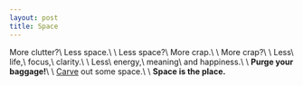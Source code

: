 ```yaml
---
layout: post
title: Space
---
```

More clutter?\\
Less space.\\
\\
Less space?\\
More crap.\\
\\
More crap?\\
\\
Less\\
life,\\
focus,\\
clarity.\\
\\
Less\\
energy,\\
meaning\\
and happiness.\\
\\
**Purge your baggage!**\\
\\
[Carve]({{site.url}}/carving-the-block) out some space.\\
\\
**Space is the place.**
